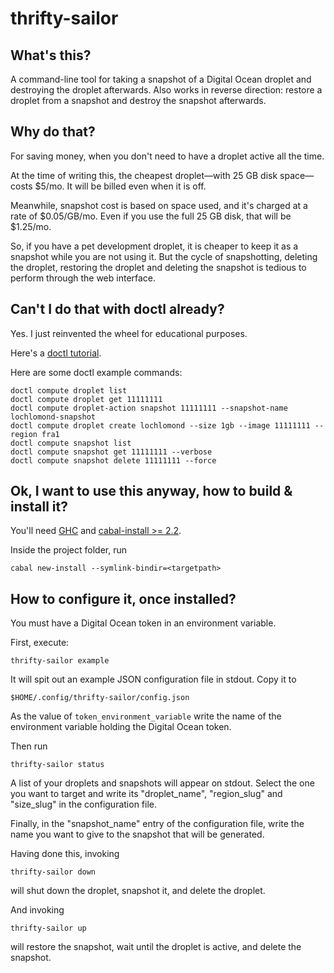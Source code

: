 # thrifty-sailor

## What's this?

A command-line tool for taking a snapshot of a Digital Ocean droplet and
destroying the droplet afterwards. Also works in reverse direction: restore a
droplet from a snapshot and destroy the snapshot afterwards.

## Why do that?

For saving money, when you don't need to have a droplet active all the time.

At the time of writing this, the cheapest droplet—with 25 GB disk space—costs
$5/mo. It will be billed even when it is off.

Meanwhile, snapshot cost is based on space used, and it's charged at a rate of
$0.05/GB/mo. Even if you use the full 25 GB disk, that will be $1.25/mo.

So, if you have a pet development droplet, it is cheaper to keep it as a
snapshot while you are not using it. But the cycle of snapshotting, deleting
the droplet, restoring the droplet and deleting the snapshot is tedious to
perform through the web interface.

## Can't I do that with doctl already?

Yes. I just reinvented the wheel for educational purposes.

Here's a [doctl tutorial](https://www.digitalocean.com/community/tutorials/how-to-use-doctl-the-official-digitalocean-command-line-client).

Here are some doctl example commands:

    doctl compute droplet list
    doctl compute droplet get 11111111
    doctl compute droplet-action snapshot 11111111 --snapshot-name lochlomond-snapshot
    doctl compute droplet create lochlomond --size 1gb --image 11111111 --region fra1
    doctl compute snapshot list
    doctl compute snapshot get 11111111 --verbose
    doctl compute snapshot delete 11111111 --force

## Ok, I want to use this anyway, how to build & install it?

You'll need [GHC](https://www.haskell.org/ghc/download.html) and [cabal-install >= 2.2](https://www.haskell.org/cabal/download.html).

Inside the project folder, run

    cabal new-install --symlink-bindir=<targetpath>

## How to configure it, once installed?

You must have a Digital Ocean token in an environment variable.

First, execute:

    thrifty-sailor example

It will spit out an example JSON configuration file in stdout. Copy it to 

    $HOME/.config/thrifty-sailor/config.json 
    
As the value of `token_environment_variable` write the name of the environment
variable holding the Digital Ocean token.

Then run

    thrifty-sailor status

A list of your droplets and snapshots will appear on stdout. Select the one you
want to target and write its "droplet_name", "region_slug" and "size_slug" in
the configuration file.

Finally, in the "snapshot_name" entry of the configuration file, write the name
you want to give to the snapshot that will be generated.

Having done this, invoking

    thrifty-sailor down

will shut down the droplet, snapshot it, and delete the droplet.

And invoking

    thrifty-sailor up 

will restore the snapshot, wait until the droplet is active, and delete the
snapshot.

